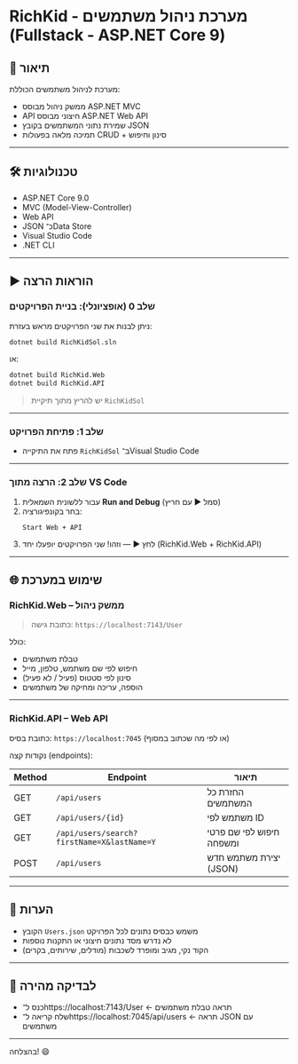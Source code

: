 # RichKid - מערכת ניהול משתמשים (Fullstack - ASP.NET Core 9)

## 🧠 תיאור
מערכת לניהול משתמשים הכוללת:
- ממשק ניהול מבוסס ASP.NET MVC
- API חיצוני מבוסס ASP.NET Web API
- שמירת נתוני המשתמשים בקובץ JSON
- תמיכה מלאה בפעולות CRUD + סינון וחיפוש

---

## 🛠️ טכנולוגיות
- ASP.NET Core 9.0
- MVC (Model-View-Controller)
- Web API
- JSON כ־Data Store
- Visual Studio Code
- .NET CLI

---


## ▶️ הוראות הרצה

### שלב 0 (אופציונלי): בניית הפרויקטים

ניתן לבנות את שני הפרויקטים מראש בעזרת:

```bash
dotnet build RichKidSol.sln
```

או:

```bash
dotnet build RichKid.Web
dotnet build RichKid.API
```

> יש להריץ מתוך תיקיית `RichKidSol`

---

### שלב 1: פתיחת הפרויקט

- פתח את התיקייה `RichKidSol` ב־Visual Studio Code

---

### שלב 2: הרצה מתוך VS Code

1. עבור ללשונית השמאלית **Run and Debug** (סמל ▶️ עם חריץ)
2. בחר בקונפיגורציה:
   ```
   Start Web + API
   ```
3. לחץ ▶️ — וזהו! שני הפרויקטים יופעלו יחד (RichKid.Web + RichKid.API)

---

## 🌐 שימוש במערכת

### RichKid.Web – ממשק ניהול

> כתובת גישה: `https://localhost:7143/User`

כולל:
- טבלת משתמשים
- חיפוש לפי שם משתמש, טלפון, מייל
- סינון לפי סטטוס (פעיל / לא פעיל)
- הוספה, עריכה ומחיקה של משתמשים

---

### RichKid.API – Web API

כתובת בסיס: `https://localhost:7045` (או לפי מה שכתוב במסוף)

נקודות קצה (endpoints):

| Method | Endpoint                                     | תיאור |
|--------|----------------------------------------------|--------|
| GET    | `/api/users`                                 | החזרת כל המשתמשים |
| GET    | `/api/users/{id}`                            | משתמש לפי ID |
| GET    | `/api/users/search?firstName=X&lastName=Y`   | חיפוש לפי שם פרטי ומשפחה |
| POST   | `/api/users`                                 | יצירת משתמש חדש (JSON)

---

## 📝 הערות
- הקובץ `Users.json` משמש כבסיס נתונים לכל הפרויקט
- לא נדרש מסד נתונים חיצוני או התקנות נוספות
- הקוד נקי, מגיב ומופרד לשכבות (מודלים, שירותים, בקרים)

---

## 🧪 לבדיקה מהירה
- כנס ל־https://localhost:7143/User ← תראה טבלת משתמשים
- שלח קריאה ל־https://localhost:7045/api/users ← תראה JSON עם משתמשים

---

בהצלחה! 😄